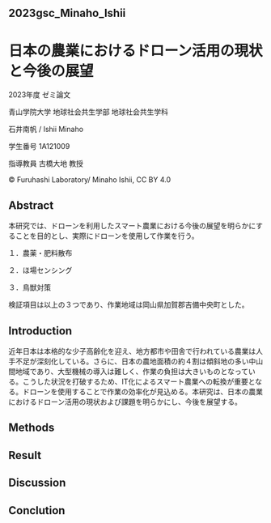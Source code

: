 ## 2023gsc_Minaho_Ishii

# 日本の農業におけるドローン活用の現状と今後の展望

2023年度 ゼミ論文

青山学院大学 地球社会共生学部 地球社会共生学科

石井南帆 / Ishii Minaho

学生番号 1A121009

指導教員 古橋大地 教授

© Furuhashi Laboratory/ Minaho Ishii, CC BY 4.0

## Abstract
本研究では、ドローンを利用したスマート農業における今後の展望を明らかにすることを目的とし、実際にドローンを使用して作業を行う。

１．農薬・肥料散布

２．ほ場センシング

３．鳥獣対策

検証項目は以上の３つであり、作業地域は岡山県加賀郡吉備中央町とした。

## Introduction
近年日本は本格的な少子高齢化を迎え、地方都市や田舎で行われている農業は人手不足が深刻化している。さらに、日本の農地面積の約４割は傾斜地の多い中山間地域であり、大型機械の導入は難しく、作業の負担は大きいものとなっている。こうした状況を打破するため、IT化によるスマート農業への転換が重要となる。ドローンを使用することで作業の効率化が見込める。本研究は、日本の農業におけるドローン活用の現状および課題を明らかにし、今後を展望する。

## Methods

## Result

## Discussion

## Conclution
